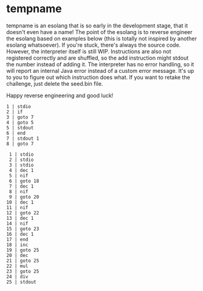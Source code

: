 # tempname
tempname is an esolang that is so early in the development stage, that it doesn't
even have a name! The point of the esolang is to reverse engineer the esolang based
on examples below (this is totally not inspired by another esolang
whatsoever). If you're stuck, there's always the source code. However, the
interpreter itself is still WIP. Instructions are also not registered 
correctly and are shuffled, so the add instruction might stdout the number
instead of adding it. The interpreter has no error handling, so it will report an
internal Java error instead of a custom error message. It's up to you to
figure out which instruction does what. If you want to retake the challenge, just
delete the seed.bin file.

Happy reverse engineering and good luck!

```
1 | stdio
2 | if
3 | goto 7
4 | goto 5
5 | stdout
6 | end
7 | stdout 1
8 | goto 7
```

```
 1 | stdio
 2 | stdio
 3 | stdio
 4 | dec 1
 5 | nif
 6 | goto 18
 7 | dec 1
 8 | nif
 9 | goto 20
10 | dec 1
11 | nif
12 | goto 22
13 | dec 1
14 | nif
15 | goto 23
16 | dec 1
17 | end
18 | inc
19 | goto 25
20 | dec
21 | goto 25
22 | mul
23 | goto 25
24 | div
25 | stdout
```